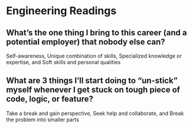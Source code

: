 # Engineering Readings

## What’s the one thing I bring to this career (and a potential employer) that nobody else can?

Self-awareness, Unique combination of skills, Specialized knowledge or expertise, and Soft skills and personal qualities

## What are 3 things I’ll start doing to “un-stick” myself whenever I get stuck on tough piece of code, logic, or feature?

Take a break and gain perspective, Seek help and collaborate, and Break the problem into smaller parts
